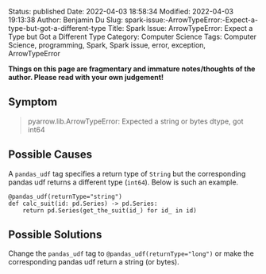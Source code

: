 Status: published
Date: 2022-04-03 18:58:34
Modified: 2022-04-03 19:13:38
Author: Benjamin Du
Slug: spark-issue:-ArrowTypeError:-Expect-a-type-but-got-a-different-type
Title: Spark Issue: ArrowTypeError: Expect a Type but Got a Different Type
Category: Computer Science
Tags: Computer Science, programming, Spark, Spark issue, error, exception, ArrowTypeError

**Things on this page are fragmentary and immature notes/thoughts of the author. Please read with your own judgement!**

## Symptom

> pyarrow.lib.ArrowTypeError: Expected a string or bytes dtype, got int64

## Possible Causes

A `pandas_udf` tag specifies a return type of `String`
but the corresponding pandas udf returns a different type (`int64`).
Below is such an example.

    @pandas_udf(returnType="string")
    def calc_suit(id: pd.Series) -> pd.Series:
        return pd.Series(get_the_suit(id_) for id_ in id)

## Possible Solutions

Change the `pandas_udf` tag to `@pandas_udf(returnType="long")`
or make the corresponding pandas udf return a string (or bytes).




